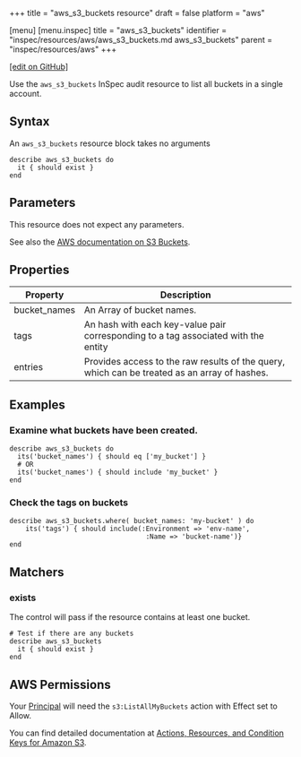 +++
title = "aws_s3_buckets resource"
draft = false
platform = "aws"

[menu]
  [menu.inspec]
    title = "aws_s3_buckets"
    identifier = "inspec/resources/aws/aws_s3_buckets.md aws_s3_buckets"
    parent = "inspec/resources/aws"
+++

[\[edit on GitHub\]](https://github.com/inspec/inspec/blob/master/docs-chef-io/content/inspec/resources/aws_s3_buckets.md)

Use the `aws_s3_buckets` InSpec audit resource to list all buckets in a single account.

## Syntax

An `aws_s3_buckets` resource block takes no arguments

    describe aws_s3_buckets do
      it { should exist }
    end

## Parameters

This resource does not expect any parameters.

See also the [AWS documentation on S3 Buckets](https://docs.aws.amazon.com/AmazonS3/latest/dev/UsingBucket.html).

## Properties

| Property     | Description                                                                                  |
| ------------ | -------------------------------------------------------------------------------------------- |
| bucket_names | An Array of bucket names.                                                                    |
| tags         | An hash with each key-value pair corresponding to a tag associated with the entity           |
| entries      | Provides access to the raw results of the query, which can be treated as an array of hashes. |

## Examples

### Examine what buckets have been created.

    describe aws_s3_buckets do
      its('bucket_names') { should eq ['my_bucket'] }
      # OR
      its('bucket_names') { should include 'my_bucket' }
    end

### Check the tags on buckets

    describe aws_s3_buckets.where( bucket_names: 'my-bucket' ) do
        its('tags') { should include(:Environment => 'env-name',
                                      :Name => 'bucket-name')}
    end

## Matchers

### exists

The control will pass if the resource contains at least one bucket.

    # Test if there are any buckets
    describe aws_s3_buckets
      it { should exist }
    end

## AWS Permissions

Your [Principal](https://docs.aws.amazon.com/IAM/latest/UserGuide/intro-structure.html#intro-structure-principal) will need the `s3:ListAllMyBuckets` action with Effect set to Allow.

You can find detailed documentation at [Actions, Resources, and Condition Keys for Amazon S3](https://docs.aws.amazon.com/IAM/latest/UserGuide/list_amazons3.html).
